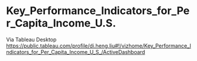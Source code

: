 # Key_Performance_Indicators_for_Per_Capita_Income_U.S.
Via Tableau Desktop
https://public.tableau.com/profile/di.heng.liu#!/vizhome/Key_Performance_Indicators_for_Per_Capita_Income_U_S_/ActiveDashboard
